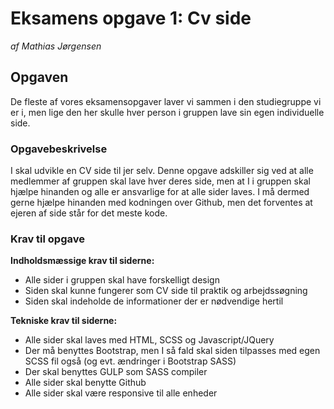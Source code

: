 # Eksamens opgave 1: Cv side
*af Mathias Jørgensen*


## Opgaven
De fleste af vores eksamensopgaver laver vi sammen i den studiegruppe vi er i, men lige den her skulle hver person i gruppen lave sin egen individuelle side.

### Opgavebeskrivelse

I skal udvikle en CV side til jer selv. Denne opgave adskiller sig ved at alle medlemmer af gruppen skal lave hver deres side, men at I i gruppen skal hjælpe hinanden og alle er ansvarlige for at alle sider laves. I må dermed gerne hjælpe hinanden med kodningen over Github, men det forventes at ejeren af side står for det meste kode.

### Krav til opgave

**Indholdsmæssige krav til siderne:**
* Alle sider i gruppen skal have forskelligt design
* Siden skal kunne fungerer som CV side til praktik og arbejdssøgning
* Siden skal indeholde de informationer der er nødvendige hertil

**Tekniske krav til siderne:**
* Alle sider skal laves med HTML, SCSS og Javascript/JQuery
* Der må benyttes Bootstrap, men I så fald skal siden tilpasses med egen SCSS fil også (og evt. ændringer i Bootstrap SASS)
* Der skal benyttes GULP som SASS compiler
* Alle sider skal benytte Github
* Alle sider skal være responsive til alle enheder




